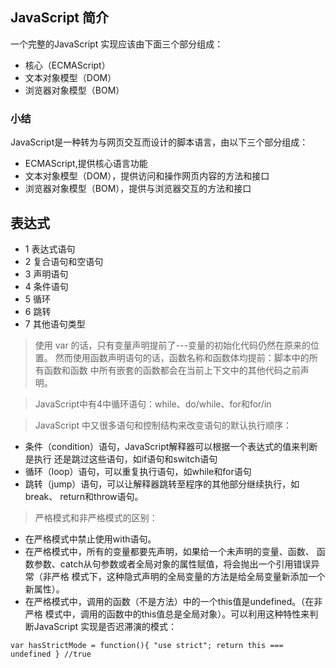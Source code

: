 ## JavaScript 简介
一个完整的JavaScript 实现应该由下面三个部分组成：
<ul>
<li>核心（ECMAScript）</li>
<li> 文本对象模型（DOM）</li>
<li> 浏览器对象模型（BOM）</li>
</ul>

### 小结
  JavaScript是一种转为与网页交互而设计的脚本语言，由以下三个部分组成：
  <ul>
  <li>ECMAScript,提供核心语言功能</li>
  <li>文本对象模型（DOM），提供访问和操作网页内容的方法和接口</li>
  <li>浏览器对象模型（BOM），提供与浏览器交互的方法和接口</li>
  </ul>
  
## 表达式

- 1 表达式语句
- 2 复合语句和空语句
- 3 声明语句
- 4 条件语句
- 5 循环
- 6 跳转
- 7 其他语句类型

> 使用 var 的话，只有变量声明提前了---变量的初始化代码仍然在原来的位置。
然而使用函数声明语句的话，函数名称和函数体均提前：脚本中的所有函数和函数
中所有嵌套的函数都会在当前上下文中的其他代码之前声明。

> JavaScript中有4中循环语句：while、do/while、for和for/in

>  JavaScript 中又很多语句和控制结构来改变语句的默认执行顺序：
  - 条件（condition）语句，JavaScript解释器可以根据一个表达式的值来判断是执行
  还是跳过这些语句，如if语句和switch语句
  - 循环（loop）语句，可以重复执行语句，如while和for语句
  - 跳转（jump）语句，可以让解释器跳转至程序的其他部分继续执行，如break、
  return和throw语句。
  
  
> 严格模式和非严格模式的区别：
- 在严格模式中禁止使用with语句。
- 在严格模式中，所有的变量都要先声明，如果给一个未声明的变量、函数、
函数参数、catch从句参数或者全局对象的属性赋值，将会抛出一个引用错误异常（非严格
模式下，这种隐式声明的全局变量的方法是给全局变量新添加一个新属性）。
- 在严格模式中，调用的函数（不是方法）中的一个this值是undefined。（在非严格
模式中，调用的函数中的this值总是全局对象）。可以利用这种特性来判断JavaScript
实现是否迟滞演的模式：
~~~ 
var hasStrictMode = function(){ "use strict"; return this === undefined } //true
~~~
  